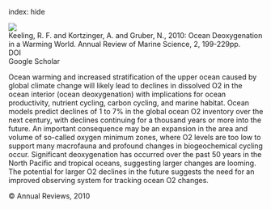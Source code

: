 index: hide

<div class="Citation">
    <div class="Citation-thumb CitationThumb-linked"  data-href="https://doi.org/10.1146/annurev.marine.010908.163855">
      <img src="https://static.claimspace.cloud/climate-study-static/refs/thumbs/10/Keeling_et_al_2010-thumb.png" />
    </div>

  <div class="Citation-body">
    <div class="Citation-text">Keeling, R. F. and Kortzinger, A. and Gruber, N., 2010: Ocean Deoxygenation in a Warming World. <span class="Article-journal">Annual Review of Marine Science, </span><span class="Article-volume">2, </span>199-229pp.</div>
    <div class="Citation-links">
      <div class="CitationLink" data-href="https://doi.org/10.1146/annurev.marine.010908.163855">
        <div class="CitationLink-icon CitationLink-Doi"></div>
        <div class="CitationLink-text">DOI</div>
      </div>
      <div class="CitationLink" data-href="https://scholar.google.com/scholar?q=10.1146/annurev.marine.010908.163855">
        <div class="CitationLink-icon CitationLink-Scholar"></div>
        <div class="CitationLink-text">Google Scholar</div>
      </div>
    </div>
  </div>
</div>

Ocean warming and increased stratification of the upper ocean caused by global climate change will likely lead to declines in dissolved O2 in the ocean interior (ocean deoxygenation) with implications for ocean productivity, nutrient cycling, carbon cycling, and marine habitat. Ocean models predict declines of 1 to 7% in the global ocean O2 inventory over the next century, with declines continuing for a thousand years or more into the future. An important consequence may be an expansion in the area and volume of so-called oxygen minimum zones, where O2 levels are too low to support many macrofauna and profound changes in biogeochemical cycling occur. Significant deoxygenation has occurred over the past 50 years in the North Pacific and tropical oceans, suggesting larger changes are looming. The potential for larger O2 declines in the future suggests the need for an improved observing system for tracking ocean O2 changes.

<div class="Citation-copy">
&copy; Annual Reviews, 2010
</div>